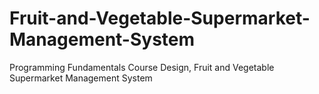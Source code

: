 # Fruit-and-Vegetable-Supermarket-Management-System
Programming Fundamentals Course Design, Fruit and Vegetable Supermarket Management System
